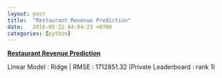 ```yaml
---
layout: post
title:  "Restaurant Revenue Prediction"
date:   2016-05-22 04:04:23 +0700
categories: [python]
---
```


[**Restaurant Revenue Prediction**](https://github.com/bsmanit/Playground/tree/master/restaurant-revenue-prediction)

Linear Model : Ridge | RMSE : 1712851.32 (Private Leaderboard : rank 1)  




